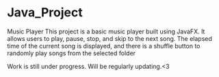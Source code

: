 # Java_Project
Music Player
This project is a basic music player built using JavaFX. It allows users to play, pause, stop, and skip to the next song. The
elapsed time of the current song is displayed, and there is a
shuffle button to randomly play songs from the selected folder



Work is still under progress. 
Will be regularly updating.<3
